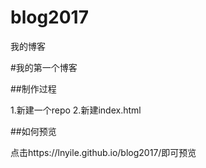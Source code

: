 # blog2017
我的博客

#我的第一个博客

##制作过程

1.新建一个repo
2.新建index.html

##如何预览

点击https://lnyile.github.io/blog2017/即可预览
